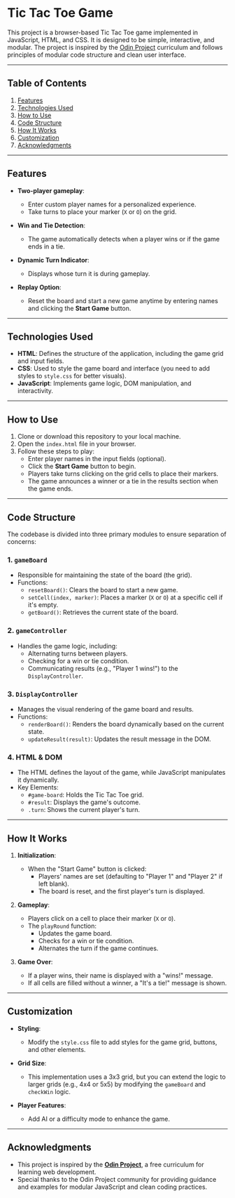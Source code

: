 # Tic Tac Toe Game

This project is a browser-based Tic Tac Toe game implemented in JavaScript, HTML, and CSS. It is designed to be simple, interactive, and modular. The project is inspired by the [Odin Project](https://www.theodinproject.com/) curriculum and follows principles of modular code structure and clean user interface.

---

## Table of Contents

1. [Features](#features)
2. [Technologies Used](#technologies-used)
3. [How to Use](#how-to-use)
4. [Code Structure](#code-structure)
5. [How It Works](#how-it-works)
6. [Customization](#customization)
7. [Acknowledgments](#acknowledgments)

---

## Features

- **Two-player gameplay**:

  - Enter custom player names for a personalized experience.
  - Take turns to place your marker (`X` or `O`) on the grid.

- **Win and Tie Detection**:

  - The game automatically detects when a player wins or if the game ends in a tie.

- **Dynamic Turn Indicator**:

  - Displays whose turn it is during gameplay.

- **Replay Option**:
  - Reset the board and start a new game anytime by entering names and clicking the **Start Game** button.

---

## Technologies Used

- **HTML**: Defines the structure of the application, including the game grid and input fields.
- **CSS**: Used to style the game board and interface (you need to add styles to `style.css` for better visuals).
- **JavaScript**: Implements game logic, DOM manipulation, and interactivity.

---

## How to Use

1. Clone or download this repository to your local machine.
2. Open the `index.html` file in your browser.
3. Follow these steps to play:
   - Enter player names in the input fields (optional).
   - Click the **Start Game** button to begin.
   - Players take turns clicking on the grid cells to place their markers.
   - The game announces a winner or a tie in the results section when the game ends.

---

## Code Structure

The codebase is divided into three primary modules to ensure separation of concerns:

### 1. **`gameBoard`**

- Responsible for maintaining the state of the board (the grid).
- Functions:
  - `resetBoard()`: Clears the board to start a new game.
  - `setCell(index, marker)`: Places a marker (`X` or `O`) at a specific cell if it's empty.
  - `getBoard()`: Retrieves the current state of the board.

### 2. **`gameController`**

- Handles the game logic, including:
  - Alternating turns between players.
  - Checking for a win or tie condition.
  - Communicating results (e.g., "Player 1 wins!") to the `DisplayController`.

### 3. **`DisplayController`**

- Manages the visual rendering of the game board and results.
- Functions:
  - `renderBoard()`: Renders the board dynamically based on the current state.
  - `updateResult(result)`: Updates the result message in the DOM.

### 4. **HTML & DOM**

- The HTML defines the layout of the game, while JavaScript manipulates it dynamically.
- Key Elements:
  - `#game-board`: Holds the Tic Tac Toe grid.
  - `#result`: Displays the game's outcome.
  - `.turn`: Shows the current player's turn.

---

## How It Works

1. **Initialization**:

   - When the "Start Game" button is clicked:
     - Players' names are set (defaulting to "Player 1" and "Player 2" if left blank).
     - The board is reset, and the first player's turn is displayed.

2. **Gameplay**:

   - Players click on a cell to place their marker (`X` or `O`).
   - The `playRound` function:
     - Updates the game board.
     - Checks for a win or tie condition.
     - Alternates the turn if the game continues.

3. **Game Over**:
   - If a player wins, their name is displayed with a "wins!" message.
   - If all cells are filled without a winner, a "It's a tie!" message is shown.

---

## Customization

- **Styling**:

  - Modify the `style.css` file to add styles for the game grid, buttons, and other elements.

- **Grid Size**:

  - This implementation uses a 3x3 grid, but you can extend the logic to larger grids (e.g., 4x4 or 5x5) by modifying the `gameBoard` and `checkWin` logic.

- **Player Features**:
  - Add AI or a difficulty mode to enhance the game.

---

## Acknowledgments

- This project is inspired by the **[Odin Project](https://www.theodinproject.com/)**, a free curriculum for learning web development.
- Special thanks to the Odin Project community for providing guidance and examples for modular JavaScript and clean coding practices.
